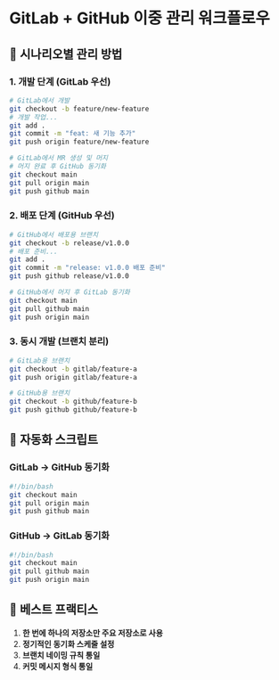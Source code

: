 # GitLab + GitHub 이중 관리 워크플로우

## 🎯 **시나리오별 관리 방법**

### **1. 개발 단계 (GitLab 우선)**
```bash
# GitLab에서 개발
git checkout -b feature/new-feature
# 개발 작업...
git add .
git commit -m "feat: 새 기능 추가"
git push origin feature/new-feature

# GitLab에서 MR 생성 및 머지
# 머지 완료 후 GitHub 동기화
git checkout main
git pull origin main
git push github main
```

### **2. 배포 단계 (GitHub 우선)**
```bash
# GitHub에서 배포용 브랜치
git checkout -b release/v1.0.0
# 배포 준비...
git add .
git commit -m "release: v1.0.0 배포 준비"
git push github release/v1.0.0

# GitHub에서 머지 후 GitLab 동기화
git checkout main
git pull github main
git push origin main
```

### **3. 동시 개발 (브랜치 분리)**
```bash
# GitLab용 브랜치
git checkout -b gitlab/feature-a
git push origin gitlab/feature-a

# GitHub용 브랜치
git checkout -b github/feature-b  
git push github github/feature-b
```

## 🔧 **자동화 스크립트**

### **GitLab → GitHub 동기화**
```bash
#!/bin/bash
git checkout main
git pull origin main
git push github main
```

### **GitHub → GitLab 동기화**
```bash
#!/bin/bash
git checkout main
git pull github main
git push origin main
```

## 📝 **베스트 프랙티스**

1. **한 번에 하나의 저장소만 주요 저장소로 사용**
2. **정기적인 동기화 스케줄 설정**
3. **브랜치 네이밍 규칙 통일**
4. **커밋 메시지 형식 통일** 